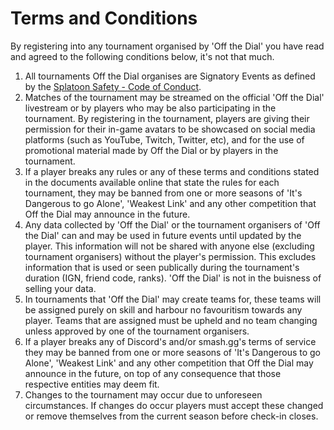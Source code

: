 # Terms and Conditions
By registering into any tournament organised by 'Off the Dial' you have read and agreed to the following conditions below, it's not that much.

1. All tournaments Off the Dial organises are Signatory Events as defined by the [Splatoon Safety - Code of Conduct](https://docs.google.com/document/d/1Pf6S25d2rFDAP5JUJzaVeEkb0OGYIaGo-LQ3KGXUOpA).
1. Matches of the tournament may be streamed on the official 'Off the Dial' livestream or by players who may be also participating in the tournament. By registering in the tournament, players are giving their permission for their in-game avatars to be showcased on social media platforms (such as YouTube, Twitch, Twitter, etc), and for the use of promotional material made by Off the Dial or by players in the tournament.
1. If a player breaks any rules or any of these terms and conditions stated in the documents available online that state the rules for each tournament, they may be banned from one or more seasons of 'It's Dangerous to go Alone', 'Weakest Link' and any other competition that Off the Dial may announce in the future.
1. Any data collected by 'Off the Dial' or the tournament organisers of 'Off the Dial' can and may be used in future events until updated by the player. This information will not be shared with anyone else (excluding tournament organisers) without the player's permission. This excludes information that is used or seen publically during the tournament's duration (IGN, friend code, ranks). 'Off the Dial' is not in the buisness of selling your data.
1. In tournaments that 'Off the Dial' may create teams for, these teams will be assigned purely on skill and harbour no favouritism towards any player. Teams that are assigned must be upheld and no team changing unless approved by one of the tournament organisers.
1. If a player breaks any of Discord's and/or smash.gg's terms of service they may be banned from one or more seasons of 'It's Dangerous to go Alone', 'Weakest Link' and any other competition that Off the Dial may announce in the future, on top of any consequence that those respective entities may deem fit.
1. Changes to the tournament may occur due to unforeseen circumstances. If changes do occur players must accept these changed or remove themselves from the current season before check-in closes.
